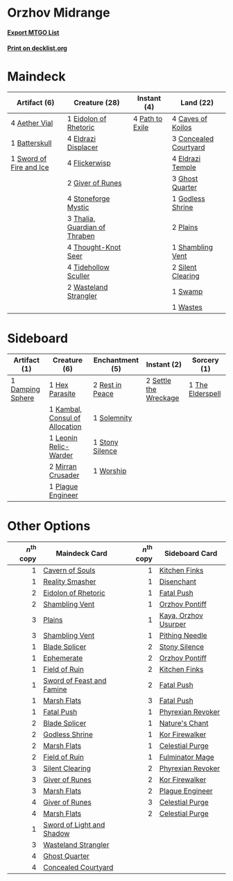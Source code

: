 # Orzhov Midrange

#### [Export MTGO List](../collection/Orzhov%20Midrange/Orzhov%20Midrange.txt)
#### [Print on decklist.org](http://decklist.org/?deckmain=4%09Aether%20Vial%0A1%09Batterskull%0A4%09Caves%20of%20Koilos%0A3%09Concealed%20Courtyard%0A1%09Eidolon%20of%20Rhetoric%0A4%09Eldrazi%20Displacer%0A4%09Eldrazi%20Temple%0A4%09Flickerwisp%0A3%09Ghost%20Quarter%0A2%09Giver%20of%20Runes%0A1%09Godless%20Shrine%0A4%09Path%20to%20Exile%0A2%09Plains%0A1%09Shambling%20Vent%0A2%09Silent%20Clearing%0A4%09Stoneforge%20Mystic%0A1%09Swamp%0A1%09Sword%20of%20Fire%20and%20Ice%0A3%09Thalia,%20Guardian%20of%20Thraben%0A4%09Thought-Knot%20Seer%0A4%09Tidehollow%20Sculler%0A2%09Wasteland%20Strangler%0A1%09Wastes&deckside=1%09Damping%20Sphere%0A1%09Hex%20Parasite%0A1%09Kambal,%20Consul%20of%20Allocation%0A1%09Leonin%20Relic-Warder%0A2%09Mirran%20Crusader%0A1%09Plague%20Engineer%0A2%09Rest%20in%20Peace%0A2%09Settle%20the%20Wreckage%0A1%09Solemnity%0A1%09Stony%20Silence%0A1%09The%20Elderspell%0A1%09Worship)
# Maindeck

|                                          Artifact (6)                                           |                                             Creature (28)                                              |                                       Instant (4)                                        |                                           Land (22)                                            |
|-------------------------------------------------------------------------------------------------|--------------------------------------------------------------------------------------------------------|------------------------------------------------------------------------------------------|------------------------------------------------------------------------------------------------|
|4 [Aether Vial](http://gatherer.wizards.com/Pages/Card/Details.aspx?multiverseid=48146)          |1 [Eidolon of Rhetoric](http://gatherer.wizards.com/Pages/Card/Details.aspx?multiverseid=380409)        |4 [Path to Exile](http://gatherer.wizards.com/Pages/Card/Details.aspx?multiverseid=220511)|4 [Caves of Koilos](http://gatherer.wizards.com/Pages/Card/Details.aspx?multiverseid=129497)    |
|1 [Batterskull](http://gatherer.wizards.com/Pages/Card/Details.aspx?multiverseid=233055)         |4 [Eldrazi Displacer](http://gatherer.wizards.com/Pages/Card/Details.aspx?multiverseid=407523)          |                                                                                          |3 [Concealed Courtyard](http://gatherer.wizards.com/Pages/Card/Details.aspx?multiverseid=417818)|
|1 [Sword of Fire and Ice](http://gatherer.wizards.com/Pages/Card/Details.aspx?multiverseid=46429)|4 [Flickerwisp](http://gatherer.wizards.com/Pages/Card/Details.aspx?multiverseid=376338)                |                                                                                          |4 [Eldrazi Temple](http://gatherer.wizards.com/Pages/Card/Details.aspx?multiverseid=401710)     |
|                                                                                                 |2 [Giver of Runes](http://gatherer.wizards.com/Pages/Card/Details.aspx?multiverseid=463962)             |                                                                                          |3 [Ghost Quarter](http://gatherer.wizards.com/Pages/Card/Details.aspx?multiverseid=389534)      |
|                                                                                                 |4 [Stoneforge Mystic](http://gatherer.wizards.com/Pages/Card/Details.aspx?multiverseid=198383)          |                                                                                          |1 [Godless Shrine](http://gatherer.wizards.com/Pages/Card/Details.aspx?multiverseid=405099)     |
|                                                                                                 |3 [Thalia, Guardian of Thraben](http://gatherer.wizards.com/Pages/Card/Details.aspx?multiverseid=442025)|                                                                                          |2 [Plains](http://gatherer.wizards.com/Pages/Card/Details.aspx?multiverseid=439856)             |
|                                                                                                 |4 [Thought-Knot Seer](http://gatherer.wizards.com/Pages/Card/Details.aspx?multiverseid=407519)          |                                                                                          |1 [Shambling Vent](http://gatherer.wizards.com/Pages/Card/Details.aspx?multiverseid=402031)     |
|                                                                                                 |4 [Tidehollow Sculler](http://gatherer.wizards.com/Pages/Card/Details.aspx?multiverseid=175054)         |                                                                                          |2 [Silent Clearing](http://gatherer.wizards.com/Pages/Card/Details.aspx?multiverseid=464195)    |
|                                                                                                 |2 [Wasteland Strangler](http://gatherer.wizards.com/Pages/Card/Details.aspx?multiverseid=402096)        |                                                                                          |1 [Swamp](http://gatherer.wizards.com/Pages/Card/Details.aspx?multiverseid=439858)              |
|                                                                                                 |                                                                                                        |                                                                                          |1 [Wastes](http://gatherer.wizards.com/Pages/Card/Details.aspx?multiverseid=407694)             |


# Sideboard

|                                       Artifact (1)                                        |                                              Creature (6)                                               |                                     Enchantment (5)                                      |                                          Instant (2)                                           |                                        Sorcery (1)                                        |
|-------------------------------------------------------------------------------------------|---------------------------------------------------------------------------------------------------------|------------------------------------------------------------------------------------------|------------------------------------------------------------------------------------------------|-------------------------------------------------------------------------------------------|
|1 [Damping Sphere](http://gatherer.wizards.com/Pages/Card/Details.aspx?multiverseid=443101)|1 [Hex Parasite](http://gatherer.wizards.com/Pages/Card/Details.aspx?multiverseid=218008)                |2 [Rest in Peace](http://gatherer.wizards.com/Pages/Card/Details.aspx?multiverseid=442021)|2 [Settle the Wreckage](http://gatherer.wizards.com/Pages/Card/Details.aspx?multiverseid=435186)|1 [The Elderspell](http://gatherer.wizards.com/Pages/Card/Details.aspx?multiverseid=461016)|
|                                                                                           |1 [Kambal, Consul of Allocation](http://gatherer.wizards.com/Pages/Card/Details.aspx?multiverseid=417756)|1 [Solemnity](http://gatherer.wizards.com/Pages/Card/Details.aspx?multiverseid=430711)    |                                                                                                |                                                                                           |
|                                                                                           |1 [Leonin Relic-Warder](http://gatherer.wizards.com/Pages/Card/Details.aspx?multiverseid=432997)         |1 [Stony Silence](http://gatherer.wizards.com/Pages/Card/Details.aspx?multiverseid=247425)|                                                                                                |                                                                                           |
|                                                                                           |2 [Mirran Crusader](http://gatherer.wizards.com/Pages/Card/Details.aspx?multiverseid=213802)             |1 [Worship](http://gatherer.wizards.com/Pages/Card/Details.aspx?multiverseid=25553)       |                                                                                                |                                                                                           |
|                                                                                           |1 [Plague Engineer](http://gatherer.wizards.com/Pages/Card/Details.aspx?multiverseid=464049)             |                                                                                          |                                                                                                |                                                                                           |


# Other Options

|*n*<sup>th</sup> copy|                                           Maindeck Card                                            |*n*<sup>th</sup> copy|                                        Sideboard Card                                         |
|--------------------:|----------------------------------------------------------------------------------------------------|--------------------:|-----------------------------------------------------------------------------------------------|
|                    1|[Cavern of Souls](http://gatherer.wizards.com/Pages/Card/Details.aspx?multiverseid=278058)          |                    1|[Kitchen Finks](http://gatherer.wizards.com/Pages/Card/Details.aspx?multiverseid=370458)       |
|                    1|[Reality Smasher](http://gatherer.wizards.com/Pages/Card/Details.aspx?multiverseid=407517)          |                    1|[Disenchant](http://gatherer.wizards.com/Pages/Card/Details.aspx?multiverseid=847)             |
|                    2|[Eidolon of Rhetoric](http://gatherer.wizards.com/Pages/Card/Details.aspx?multiverseid=380409)      |                    1|[Fatal Push](http://gatherer.wizards.com/Pages/Card/Details.aspx?multiverseid=423724)          |
|                    2|[Shambling Vent](http://gatherer.wizards.com/Pages/Card/Details.aspx?multiverseid=402031)           |                    1|[Orzhov Pontiff](http://gatherer.wizards.com/Pages/Card/Details.aspx?multiverseid=460469)      |
|                    3|[Plains](http://gatherer.wizards.com/Pages/Card/Details.aspx?multiverseid=439856)                   |                    1|[Kaya, Orzhov Usurper](http://gatherer.wizards.com/Pages/Card/Details.aspx?multiverseid=460129)|
|                    3|[Shambling Vent](http://gatherer.wizards.com/Pages/Card/Details.aspx?multiverseid=402031)           |                    1|[Pithing Needle](http://gatherer.wizards.com/Pages/Card/Details.aspx?multiverseid=129526)      |
|                    1|[Blade Splicer](http://gatherer.wizards.com/Pages/Card/Details.aspx?multiverseid=425828)            |                    2|[Stony Silence](http://gatherer.wizards.com/Pages/Card/Details.aspx?multiverseid=247425)       |
|                    1|[Ephemerate](http://gatherer.wizards.com/Pages/Card/Details.aspx?multiverseid=463956)               |                    2|[Orzhov Pontiff](http://gatherer.wizards.com/Pages/Card/Details.aspx?multiverseid=460469)      |
|                    1|[Field of Ruin](http://gatherer.wizards.com/Pages/Card/Details.aspx?multiverseid=435415)            |                    2|[Kitchen Finks](http://gatherer.wizards.com/Pages/Card/Details.aspx?multiverseid=370458)       |
|                    1|[Sword of Feast and Famine](http://gatherer.wizards.com/Pages/Card/Details.aspx?multiverseid=214070)|                    2|[Fatal Push](http://gatherer.wizards.com/Pages/Card/Details.aspx?multiverseid=423724)          |
|                    1|[Marsh Flats](http://gatherer.wizards.com/Pages/Card/Details.aspx?multiverseid=405101)              |                    3|[Fatal Push](http://gatherer.wizards.com/Pages/Card/Details.aspx?multiverseid=423724)          |
|                    1|[Fatal Push](http://gatherer.wizards.com/Pages/Card/Details.aspx?multiverseid=423724)               |                    1|[Phyrexian Revoker](http://gatherer.wizards.com/Pages/Card/Details.aspx?multiverseid=383343)   |
|                    2|[Blade Splicer](http://gatherer.wizards.com/Pages/Card/Details.aspx?multiverseid=425828)            |                    1|[Nature's Chant](http://gatherer.wizards.com/Pages/Card/Details.aspx?multiverseid=464159)      |
|                    2|[Godless Shrine](http://gatherer.wizards.com/Pages/Card/Details.aspx?multiverseid=405099)           |                    1|[Kor Firewalker](http://gatherer.wizards.com/Pages/Card/Details.aspx?multiverseid=442010)      |
|                    2|[Marsh Flats](http://gatherer.wizards.com/Pages/Card/Details.aspx?multiverseid=405101)              |                    1|[Celestial Purge](http://gatherer.wizards.com/Pages/Card/Details.aspx?multiverseid=183055)     |
|                    2|[Field of Ruin](http://gatherer.wizards.com/Pages/Card/Details.aspx?multiverseid=435415)            |                    1|[Fulminator Mage](http://gatherer.wizards.com/Pages/Card/Details.aspx?multiverseid=397686)     |
|                    3|[Silent Clearing](http://gatherer.wizards.com/Pages/Card/Details.aspx?multiverseid=464195)          |                    2|[Phyrexian Revoker](http://gatherer.wizards.com/Pages/Card/Details.aspx?multiverseid=383343)   |
|                    3|[Giver of Runes](http://gatherer.wizards.com/Pages/Card/Details.aspx?multiverseid=463962)           |                    2|[Kor Firewalker](http://gatherer.wizards.com/Pages/Card/Details.aspx?multiverseid=442010)      |
|                    3|[Marsh Flats](http://gatherer.wizards.com/Pages/Card/Details.aspx?multiverseid=405101)              |                    2|[Plague Engineer](http://gatherer.wizards.com/Pages/Card/Details.aspx?multiverseid=464049)     |
|                    4|[Giver of Runes](http://gatherer.wizards.com/Pages/Card/Details.aspx?multiverseid=463962)           |                    3|[Celestial Purge](http://gatherer.wizards.com/Pages/Card/Details.aspx?multiverseid=183055)     |
|                    4|[Marsh Flats](http://gatherer.wizards.com/Pages/Card/Details.aspx?multiverseid=405101)              |                    2|[Celestial Purge](http://gatherer.wizards.com/Pages/Card/Details.aspx?multiverseid=183055)     |
|                    1|[Sword of Light and Shadow](http://gatherer.wizards.com/Pages/Card/Details.aspx?multiverseid=47453) |                     |                                                                                               |
|                    3|[Wasteland Strangler](http://gatherer.wizards.com/Pages/Card/Details.aspx?multiverseid=402096)      |                     |                                                                                               |
|                    4|[Ghost Quarter](http://gatherer.wizards.com/Pages/Card/Details.aspx?multiverseid=389534)            |                     |                                                                                               |
|                    4|[Concealed Courtyard](http://gatherer.wizards.com/Pages/Card/Details.aspx?multiverseid=417818)      |                     |                                                                                               |

